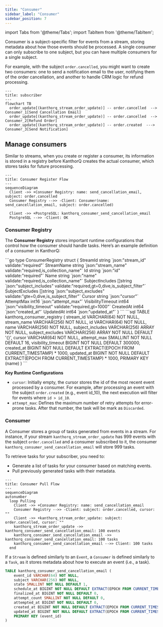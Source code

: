 ```yaml
---
title: "Consumer"
sidebar_label: "Consumer"
sidebar_position: 7
---
```


import Tabs from '@theme/Tabs';
import TabItem from '@theme/TabItem';

Consumer is a subject-specific filter for events from a stream, storing metadata about how those events should be processed. A single consumer can only subscribe to one subject, but you can have multiple consumers for a single subject.

For example, with the subject `order.cancelled`, you might want to create two consumers: one to send a notification email to the user, notifying them of the order cancellation, and another to handle CRM logic for refund processing.

```mermaid
---
title: subscriber
---
flowchart TB
  order_update[(kanthorq_stream_order_update)] -- order.cancelled  --> Consumer_1[Send Cancellation Email]
  order_update[(kanthorq_stream_order_update)] -- order.cancelled  --> Consumer_2[Refund Order]
  order_update[(kanthorq_stream_order_update)] -- order.created  ---> Consumer_3[Send Notification]
```

## Manage consumers

Similar to streams, when you create or register a consumer, its information is stored in a registry before KanthorQ creates the actual consumer, which stores tasks for future processing.

```mermaid
---
title: Consumer Register Flow
---
sequenceDiagram
  Client ->> +Consumer Registry: name: send_cancellation_email, subject: order.cancelled
  Consumer Registry -->> -Client: Consumer(name: send_cancellation_email, subject: order.cancelled)

  Client ->> +PostgreSQL: kanthorq_consumer_send_cancellation_email
  PostgreSQL -->> -Client: OK
```

### Consumer Registry

The **Consumer Registry** stores important runtime configurations that control how the consumer should handle tasks. Here’s an example definition of a consumer in KanthorQ:

<Tabs>
  <TabItem value="go" label="Go" default>
    ```go
    type ConsumerRegistry struct {
      StreamId          string   `json:"stream_id" validate:"required"`
      StreamName        string   `json:"stream_name" validate:"required,is_collection_name"`
      Id                string   `json:"id" validate:"required"`
      Name              string   `json:"name" validate:"required,is_collection_name"`
      SubjectIncludes   []string `json:"subject_includes" validate:"required,gt=0,dive,is_subject_filter"`
      SubjectExcludes   []string `json:"subject_excludes" validate:"gte=0,dive,is_subject_filter"`
      Cursor            string   `json:"cursor"`
      AttemptMax        int16    `json:"attempt_max"`
      VisibilityTimeout int64    `json:"visibility_timeout" validate:"required,gt=1000"`
      CreatedAt         int64    `json:"created_at"`
      UpdatedAt         int64    `json:"updated_at"`
    }
    ```
  </TabItem>
  <TabItem value="postgresql" label="PostgreSQL">
    ```sql
    TABLE kanthorq_consumer_registry (
      stream_id VARCHAR(64) NOT NULL,
      stream_name VARCHAR(256) NOT NULL,
      id VARCHAR(64) NOT NULL,
      name VARCHAR(256) NOT NULL,
      subject_includes VARCHAR(256) ARRAY NOT NULL,
      subject_excludes VARCHAR(256) ARRAY NOT NULL DEFAULT '{}',
      cursor VARCHAR(64) NOT NULL,
      attempt_max SMALLINT NOT NULL DEFAULT 16,
      visibility_timeout BIGINT NOT NULL DEFAULT 300000,
      created_at BIGINT NOT NULL DEFAULT EXTRACT(EPOCH FROM CURRENT_TIMESTAMP) * 1000,
      updated_at BIGINT NOT NULL DEFAULT EXTRACT(EPOCH FROM CURRENT_TIMESTAMP) * 1000,
      PRIMARY KEY (name)
    )
    ```
  </TabItem>
</Tabs>

**Key Runtime Configurations**

- `cursor`: Initially empty, the cursor stores the id of the most recent event processed by a consumer. For example, after processing an event with the subject `order.created` (e.g., event id_10), the next execution will filter for events where `id > id_10`.
- `attempt_max`: Defines the maximum number of retry attempts for error-prone tasks. After that number, the task will be mark as `Discarded`.

### Consumer

A Consumer stores a group of tasks generated from events in a stream. For instance, if your stream `kanthorq_stream_order_update` has 999 events with the subject `order.cancelled` and a consumer subscribed to it, the consumer `kanthorq_consumer_send_cancellation_email` will store 999 tasks.

To retrieve tasks for your subscriber, you need to:

- Generate a list of tasks for your consumer based on matching events.
- Pull previously generated tasks with their metadata.

```mermaid
---
title: Consumer Pull Flow
---
sequenceDiagram
autonumber
  loop Pulling
    Client ->> +Consumer Registry: name: send_cancellation_email
    Consumer Registry -->> -Client: subject: order.cancelled, cursor: ""
    Client ->> +kanthorq_stream_order_update: subject: order.cancelled, cursor: ""
    kanthorq_stream_order_update ->> kanthorq_consumer_send_cancellation_email: 100 events
    kanthorq_consumer_send_cancellation_email ->> kanthorq_consumer_send_cancellation_email: 100 tasks
    kanthorq_consumer_send_cancellation_email -->> Client: 100 tasks
  end
```

If a `Stream` is defined similarly to an `Event`, a `Consumer` is defined similarly to a `Task`, as it stores metadata about how to execute an event (i.e., a task).

```sql
TABLE kanthorq_consumer_send_cancellation_email (
	event_id VARCHAR(64) NOT NULL,
	subject VARCHAR(256) NOT NULL,
	state SMALLINT NOT NULL DEFAULT 1,
	schedule_at BIGINT NOT NULL DEFAULT EXTRACT(EPOCH FROM CURRENT_TIMESTAMP) * 1000,
	finalized_at BIGINT NOT NULL DEFAULT 0,
	attempt_count SMALLINT NOT NULL DEFAULT 0,
	attempted_at BIGINT NOT NULL DEFAULT 0,
	created_at BIGINT NOT NULL DEFAULT EXTRACT(EPOCH FROM CURRENT_TIMESTAMP) * 1000,
	updated_at BIGINT NOT NULL DEFAULT EXTRACT(EPOCH FROM CURRENT_TIMESTAMP) * 1000,
	PRIMARY KEY (event_id)
)
```
